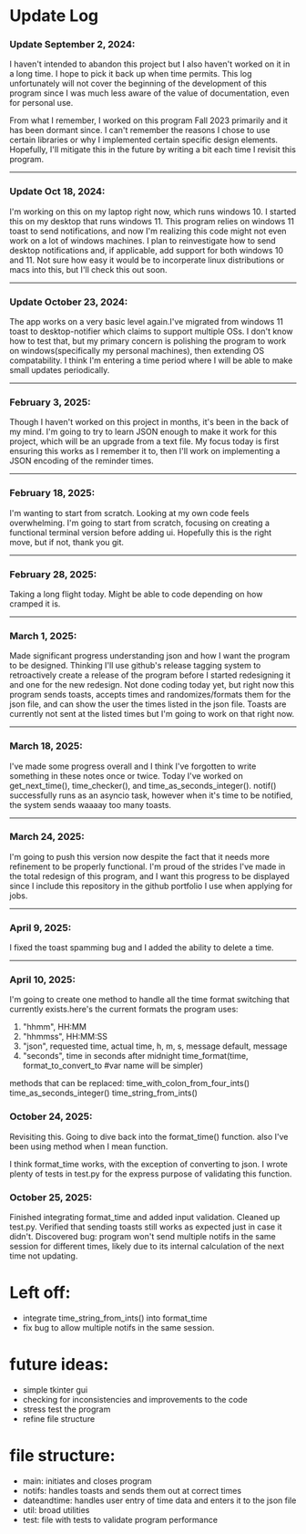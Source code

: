 # Update Log
### Update September 2, 2024:
I haven't intended to abandon this project but I also haven't worked on it in a long time. I hope to pick it back up when time permits. This log unfortunately will not cover the beginning of the development of this program since I was much less aware of the value of documentation, even for personal use.

From what I remember, I worked on this program Fall 2023 primarily and it has been dormant since. I can't remember the reasons I chose to use certain libraries or why I implemented certain specific design elements. Hopefully, I'll mitigate this in the future by writing a bit each time I revisit this program.

---

### Update Oct 18, 2024:
I'm working on this on my laptop right now, which runs windows 10. I started this on my desktop that runs windows 11. This program relies on windows 11 toast to send notifications, and now I'm realizing this code might not even work on a lot of windows machines. I plan to reinvestigate how to send desktop notifications and, if applicable, add support for both windows 10 and 11. Not sure how easy it would be to incorperate linux distributions or macs into this, but I'll check this out soon.

---

### Update October 23, 2024:
The app works on a very basic level again.I've migrated from windows 11 toast to desktop-notifier which claims to support multiple OSs. I don't know how to test that, but my primary concern is polishing the program to work on windows(specifically my personal machines), then extending OS compatability. I think I'm entering a time period where I will be able to make small updates periodically.

---

### February 3, 2025:
Though I haven't worked on this project in months, it's been in the back of my mind. I'm going to try to learn JSON enough to make it work for this project, which will be an upgrade from a text file. My focus today is first ensuring this works as I remember it to, then I'll work on implementing a JSON encoding of the reminder times. 

---

### February 18, 2025:
I'm wanting to start from scratch. Looking at my own code feels overwhelming. I'm going to start from scratch, focusing on creating a functional terminal version before adding ui. Hopefully this is the right move, but if not, thank you git.

---

### February 28, 2025:

Taking a long flight today. Might be able to code depending on how cramped it is.

---

### March 1, 2025:

Made significant progress understanding json and how I want the program to be designed. Thinking I'll use github's release tagging system to retroactively create a release of the program before I started redesigning it and one for the new redesign. Not done coding today yet, but right now this program sends toasts, accepts times and randomizes/formats them for the json file, and can show the user the times listed in the json file. Toasts are currently not sent at the listed times but I'm going to work on that right now.                                                                                                                                                                                                     

---

### March 18, 2025:
I've made some progress overall and I think I've forgotten to write something in these notes once or twice. Today I've worked on get_next_time(), time_checker(), and time_as_seconds_integer(). notif() successfully runs as an asyncio task, however when it's time to be notified, the system sends waaaay too many toasts.

---

### March 24, 2025:
I'm going to push this version now despite the fact that it needs more refinement to be properly functional. I'm proud of the strides I've made in the total redesign of this program, and I want this progress to be displayed since I include this repository in the github portfolio I use when applying for jobs.

---

### April 9, 2025:
I fixed the toast spamming bug and I added the ability to delete a time.

---

### April 10, 2025:
I'm going to create one method to handle all the time format switching that currently exists.here's the current formats the program uses:
1. "hhmm", HH:MM
2. "hhmmss", HH:MM:SS
3. "json", requested time, actual time, h, m, s, message default, message
4. "seconds", time in seconds after midnight
time_format(time, format_to_convert_to #var name will be simpler)

methods that can be replaced:
time_with_colon_from_four_ints()
time_as_seconds_integer()
time_string_from_ints()

### October 24, 2025:
Revisiting this. Going to dive back into the format_time() function. also I've been using method when I mean function. 

I think format_time works, with the exception of converting to json. I wrote plenty of tests in test.py for the express purpose of validating this function.

### October 25, 2025:
Finished integrating format_time and added input validation. Cleaned up test.py. Verified that sending toasts still works as expected just in case it didn't.
Discovered bug: program won't send multiple notifs in the same session for different times, likely due to its internal calculation of the next time not updating.

# Left off:
- integrate time_string_from_ints() into format_time
- fix bug to allow multiple notifs in the same session.

# future ideas:
- simple tkinter gui
- checking for inconsistencies and improvements to the code
- stress test the program
- refine file structure

# file structure:
- main: initiates and closes program
- notifs: handles toasts and sends them out at correct times
- dateandtime: handles user entry of time data and enters it to the json file
- util: broad utilities
- test: file with tests to validate program performance